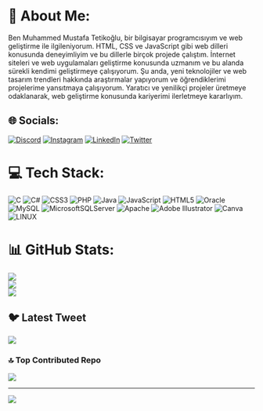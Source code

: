 # 💫 About Me:
Ben Muhammed Mustafa Tetikoğlu, bir bilgisayar programcısıyım ve web geliştirme ile ilgileniyorum. HTML, CSS ve JavaScript gibi web dilleri konusunda deneyimliyim ve bu dillerle birçok projede çalıştım. İnternet siteleri ve web uygulamaları geliştirme konusunda uzmanım ve bu alanda sürekli kendimi geliştirmeye çalışıyorum. Şu anda, yeni teknolojiler ve web tasarım trendleri hakkında araştırmalar yapıyorum ve öğrendiklerimi projelerime yansıtmaya çalışıyorum. Yaratıcı ve yenilikçi projeler üretmeye odaklanarak, web geliştirme konusunda kariyerimi ilerletmeye kararlıyım.


## 🌐 Socials:
[![Discord](https://img.shields.io/badge/Discord-%237289DA.svg?logo=discord&logoColor=white)](https://discord.gg/F4KO#5371) [![Instagram](https://img.shields.io/badge/Instagram-%23E4405F.svg?logo=Instagram&logoColor=white)](https://instagram.com/https://www.instagram.com/mustafa_tetikoglu/) [![LinkedIn](https://img.shields.io/badge/LinkedIn-%230077B5.svg?logo=linkedin&logoColor=white)](https://linkedin.com/in/https://www.linkedin.com/in/muhammedmustafatetiko%C4%9Flu/) [![Twitter](https://img.shields.io/badge/Twitter-%231DA1F2.svg?logo=Twitter&logoColor=white)](https://twitter.com/https://twitter.com/Tetikoglu13) 

# 💻 Tech Stack:
![C](https://img.shields.io/badge/c-%2300599C.svg?style=for-the-badge&logo=c&logoColor=white) ![C#](https://img.shields.io/badge/c%23-%23239120.svg?style=for-the-badge&logo=c-sharp&logoColor=white) ![CSS3](https://img.shields.io/badge/css3-%231572B6.svg?style=for-the-badge&logo=css3&logoColor=white) ![PHP](https://img.shields.io/badge/php-%23777BB4.svg?style=for-the-badge&logo=php&logoColor=white) ![Java](https://img.shields.io/badge/java-%23ED8B00.svg?style=for-the-badge&logo=java&logoColor=white) ![JavaScript](https://img.shields.io/badge/javascript-%23323330.svg?style=for-the-badge&logo=javascript&logoColor=%23F7DF1E) ![HTML5](https://img.shields.io/badge/html5-%23E34F26.svg?style=for-the-badge&logo=html5&logoColor=white) ![Oracle](https://img.shields.io/badge/Oracle-F80000?style=for-the-badge&logo=oracle&logoColor=white) ![MySQL](https://img.shields.io/badge/mysql-%2300f.svg?style=for-the-badge&logo=mysql&logoColor=white) ![MicrosoftSQLServer](https://img.shields.io/badge/Microsoft%20SQL%20Sever-CC2927?style=for-the-badge&logo=microsoft%20sql%20server&logoColor=white) ![Apache](https://img.shields.io/badge/apache-%23D42029.svg?style=for-the-badge&logo=apache&logoColor=white) ![Adobe Illustrator](https://img.shields.io/badge/adobeillustrator-%23FF9A00.svg?style=for-the-badge&logo=adobeillustrator&logoColor=white) ![Canva](https://img.shields.io/badge/Canva-%2300C4CC.svg?style=for-the-badge&logo=Canva&logoColor=white) ![LINUX](https://img.shields.io/badge/Linux-FCC624?style=for-the-badge&logo=linux&logoColor=black)
# 📊 GitHub Stats:
![](https://github-readme-stats.vercel.app/api?username=F4KOR4LL&theme=dark&hide_border=false&include_all_commits=false&count_private=false)<br/>
![](https://github-readme-streak-stats.herokuapp.com/?user=F4KOR4LL&theme=dark&hide_border=false)<br/>
![](https://github-readme-stats.vercel.app/api/top-langs/?username=F4KOR4LL&theme=dark&hide_border=false&include_all_commits=false&count_private=false&layout=compact)

## 🐦 Latest Tweet
[![](https://gtce.itsvg.in/api?username=https://twitter.com/Tetikoglu13)](https://github.com/VishwaGauravIn/github-twitter-card-embed)

### 🔝 Top Contributed Repo
![](https://github-contributor-stats.vercel.app/api?username=F4KOR4LL&limit=5&theme=dark&combine_all_yearly_contributions=true)

---
[![](https://visitcount.itsvg.in/api?id=F4KOR4LL&icon=0&color=12)](https://visitcount.itsvg.in)

<!-- Proudly created with GPRM ( https://gprm.itsvg.in ) -->
